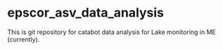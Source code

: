 # epscor_asv_data_analysis
This is git repository for catabot data analysis for Lake monitoring in ME (currently).